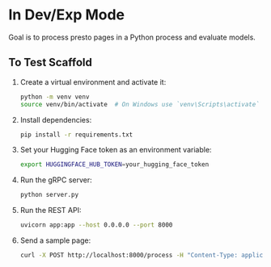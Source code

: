 # In Dev/Exp Mode

Goal is to process presto pages in a Python process and evaluate models.

## To Test Scaffold

1. Create a virtual environment and activate it:

    ```sh
    python -m venv venv
    source venv/bin/activate  # On Windows use `venv\Scripts\activate`
    ```

2. Install dependencies:

    ```sh
    pip install -r requirements.txt
    ```

3. Set your Hugging Face token as an environment variable:

    ```sh
    export HUGGINGFACE_HUB_TOKEN=your_hugging_face_token
    ```

4. Run the gRPC server:

    ```sh
    python server.py
    ```

5. Run the REST API:

    ```sh
    uvicorn app:app --host 0.0.0.0 --port 8000
    ```

6. Send a sample page:

    ```sh
    curl -X POST http://localhost:8000/process -H "Content-Type: application/json" -d '{"sliceBytes": "aGVsbG8=", "positionCount": 1, "uncompressedSizeInBytes": 12345, "pageCodecMarkers": "d29ybGQ=", "checksum": 6789}'
    ```
